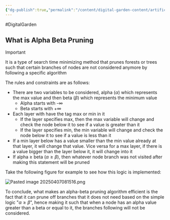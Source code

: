 ```yaml
---
{"dg-publish":true,"permalink":"/content/digital-garden-content/artificial-intelligence-content/alpha-beta-pruning/","created":"2025-04-08T20:04:02.909+05:30","updated":"2025-04-08T20:04:50.076+05:30"}
---
```


#DigitalGarden

## What is Alpha Beta Pruning

>[!important]
>It is a type of search time minimizing method that prunes forests or trees such that certain branches of nodes are not considered anymore by following a specific algorithm

The rules and constraints are as follows:
- There are two variables to be considered, alpha ($\alpha$) which represents the max value and then beta ($\beta$) which represents the minimum value
	- Alpha starts with -∞
	- Beta starts with +∞
- Each layer with have the tag max or min in it
	- If the layer specifies max, then the max variable will change and check the node below it to see if a value is greater than it
	- If the layer specifies min, the min variable will change and check the node below it to see if a value is less than it
- If a min layer below has a value smaller than the min value already at that layer, it will change that value. Vice versa for a max layer, if there is a value bigger than the layer below it, it will change into it
- If alpha $\geq$ beta ($\alpha \geq \beta$), then whatever node branch was not visited after making this statement will be pruned

Take the following figure for example to see how this logic is implemented:

![Pasted image 20250407081516.png](/img/user/pngs/Pasted%20image%2020250407081516.png)

To conclude, what makes an alpha-beta pruning algorithm efficient is the fact that it can prune off branches that it does not need based on the simple logic "$\alpha \geq \beta$", hence making it such that when a node has an alpha value greater than a beta or equal to it, the branches following will not be considered.